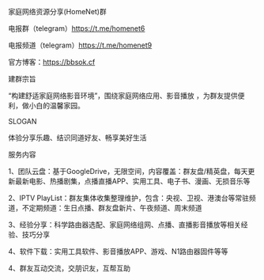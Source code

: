 家庭网络资源分享(HomeNet)群

电报群（telegram）https://t.me/homenet6

电报频道（telegram）https://t.me/homenet9

官方博客：https://bbsok.cf

建群宗旨

“构建舒适家庭网络影音环境”，围绕家庭网络应用、影音播放 ，为群友提供便利，做小白的温馨家园。

SLOGAN

体验分享乐趣、结识同道好友、畅享美好生活

服务内容

1、团队云盘：基于GoogleDrive，无限空间，内容覆盖：群友盘/精英盘，每天更新最新电影、热播剧集，点播直播APP、实用工具、电子书、漫画、无损音乐等

2、IPTV PlayList：群友集体收集整理维护，包含：央视、卫视、港澳台等常驻频道，不定期频道：生日点播、群友盘新片、午夜频道、周末频道

3、经验分享：科学路由器选配、家庭网络组网、点播、直播影音播放等相关经验、技巧分享

4、软件下载：实用工具软件、影音播放APP、游戏、N1路由器固件等等

4、群友互动交流，交朋识友，互帮互助


